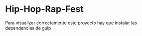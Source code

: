 # Hip-Hop-Rap-Fest

Para visualizar correctamente este proyecto hay que instalar las dependencias de gulp
